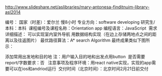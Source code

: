 http://www.slideshare.net/aslibraries/mary-antonesa-finditnuim-library-asl2014

编号： 国家（时差）：爱尔兰 慢8小时 专业方向：software developing 研究生/本科：本科 
课程编号及课程名称：Orientation app 编程语言：JavaScript
 需求详细描述：
可以实现室内室外导航
用数据结构实现（在边上存储两地点之间的距离以及往返图片）
最优路径算法：A* search Algorithm
最终成果类似下图所示：


添加常用出发地和目的地
注：用户输入目的地和出发点用button
 是否需要report/字数要求：否   注意事项及程序环境：用react native实现，实现的app需要可以在ios和andriod运行 
交付时间（北京时间）：北京时间2月21日前交付